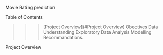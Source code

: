 Movie Rating prediction
  
Table of Contents
>>> [Project Overview](#Project Overview)
>>> Obectives
>>> Data Understanding
>>> Exploratory Data Analysis
>>> Modelling
>>> Recommandations



Project Overview









